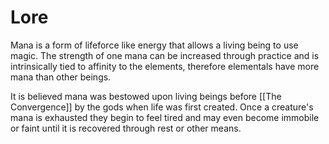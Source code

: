 # Lore
Mana is a form of lifeforce like energy that allows a living being to use magic. The strength of one mana can be increased through practice and is intrinsically tied to affinity to the elements, therefore elementals have more mana than other beings.

It is believed mana was bestowed upon living beings before [[The Convergence]] by the gods when life was first created. Once a creature's mana is exhausted they begin to feel tired and may even become immobile or faint until it is recovered through rest or other means.
